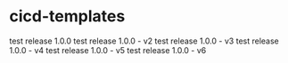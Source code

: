 # cicd-templates

test release 1.0.0
test release 1.0.0 - v2
test release 1.0.0 - v3
test release 1.0.0 - v4
test release 1.0.0 - v5
test release 1.0.0 - v6
